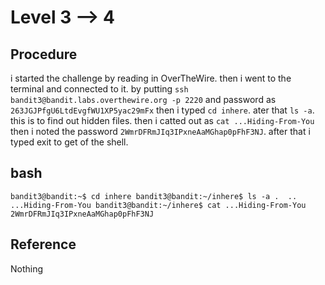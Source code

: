 # Level 3 --> 4

## Procedure
i started the challenge by reading in OverTheWire.
then i went to the terminal and connected to it.
by putting `ssh bandit3@bandit.labs.overthewire.org -p 2220` 
and password as `263JGJPfgU6LtdEvgfWU1XP5yac29mFx`
then i typed `cd inhere`.
ater that `ls -a`. this is to find out hidden files.
then i catted out as `cat ...Hiding-From-You`
then i noted the password `2WmrDFRmJIq3IPxneAaMGhap0pFhF3NJ`.
after that i typed exit to get of the shell.

## bash
`bandit3@bandit:~$ cd inhere
bandit3@bandit:~/inhere$ ls -a
.  ..  ...Hiding-From-You
bandit3@bandit:~/inhere$ cat ...Hiding-From-You
2WmrDFRmJIq3IPxneAaMGhap0pFhF3NJ`

## Reference
Nothing
